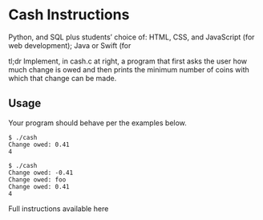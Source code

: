 # Cash Instructions

Python, and SQL plus students’ choice of: HTML, CSS, and JavaScript (for web development); Java or Swift (for

tl;dr
Implement, in cash.c at right, a program that first asks the user how much change is owed and then prints the minimum number of coins with which that change can be made.

## Usage
Your program should behave per the examples below.

```
$ ./cash
Change owed: 0.41
4
```

```
$ ./cash
Change owed: -0.41
Change owed: foo
Change owed: 0.41
4
```

Full instructions available here
